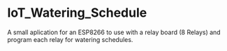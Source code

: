 # IoT_Watering_Schedule
A small aplication for an ESP8266 to use with a relay board (8 Relays) and program each relay for watering schedules.
